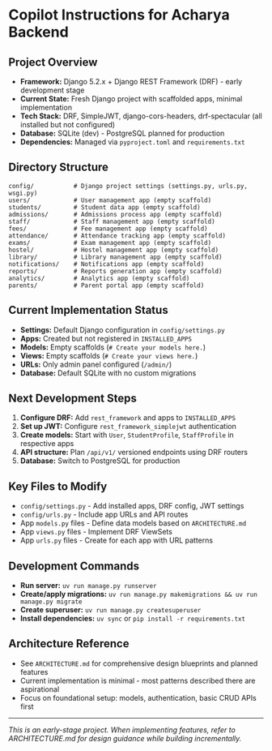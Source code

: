 # Copilot Instructions for Acharya Backend

## Project Overview
- **Framework:** Django 5.2.x + Django REST Framework (DRF) - early development stage
- **Current State:** Fresh Django project with scaffolded apps, minimal implementation
- **Tech Stack:** DRF, SimpleJWT, django-cors-headers, drf-spectacular (all installed but not configured)
- **Database:** SQLite (dev) - PostgreSQL planned for production
- **Dependencies:** Managed via `pyproject.toml` and `requirements.txt`

## Directory Structure
```
config/           # Django project settings (settings.py, urls.py, wsgi.py)
users/            # User management app (empty scaffold)
students/         # Student data app (empty scaffold)  
admissions/       # Admissions process app (empty scaffold)
staff/            # Staff management app (empty scaffold)
fees/             # Fee management app (empty scaffold)
attendance/       # Attendance tracking app (empty scaffold)
exams/            # Exam management app (empty scaffold)
hostel/           # Hostel management app (empty scaffold)
library/          # Library management app (empty scaffold)
notifications/    # Notifications app (empty scaffold)
reports/          # Reports generation app (empty scaffold)
analytics/        # Analytics app (empty scaffold)
parents/          # Parent portal app (empty scaffold)
```

## Current Implementation Status
- **Settings:** Default Django configuration in `config/settings.py`
- **Apps:** Created but not registered in `INSTALLED_APPS`
- **Models:** Empty scaffolds (`# Create your models here.`)
- **Views:** Empty scaffolds (`# Create your views here.`)
- **URLs:** Only admin panel configured (`/admin/`)
- **Database:** Default SQLite with no custom migrations

## Next Development Steps
1. **Configure DRF:** Add `rest_framework` and apps to `INSTALLED_APPS`
2. **Set up JWT:** Configure `rest_framework_simplejwt` authentication
3. **Create models:** Start with `User`, `StudentProfile`, `StaffProfile` in respective apps
4. **API structure:** Plan `/api/v1/` versioned endpoints using DRF routers
5. **Database:** Switch to PostgreSQL for production

## Key Files to Modify
- `config/settings.py` - Add installed apps, DRF config, JWT settings
- `config/urls.py` - Include app URLs and API routes
- App `models.py` files - Define data models based on `ARCHITECTURE.md`
- App `views.py` files - Implement DRF ViewSets
- App `urls.py` files - Create for each app with URL patterns

## Development Commands
- **Run server:** `uv run manage.py runserver`
- **Create/apply migrations:** `uv run manage.py makemigrations && uv run manage.py migrate`
- **Create superuser:** `uv run manage.py createsuperuser`
- **Install dependencies:** `uv sync` or `pip install -r requirements.txt`

## Architecture Reference
- See `ARCHITECTURE.md` for comprehensive design blueprints and planned features
- Current implementation is minimal - most patterns described there are aspirational
- Focus on foundational setup: models, authentication, basic CRUD APIs first

---
_This is an early-stage project. When implementing features, refer to ARCHITECTURE.md for design guidance while building incrementally._
